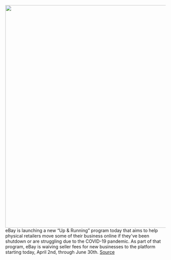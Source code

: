 <img src='https://cdn.vox-cdn.com/thumbor/O-udtMnxAHHbLYU-LRRk_z4dCr4=/0x0:1020x681/1200x800/filters:focal(429x260:591x422)/cdn.vox-cdn.com/uploads/chorus_image/image/66594719/ebay-logo-stock_1020.0.1459433791.0.jpg' width='700px' /><br/>
eBay is launching a new “Up & Running” program today that aims to help physical retailers move some of their business online if they've been shutdown or are struggling due to the COVID-19 pandemic. As part of that program, eBay is waiving seller fees for new businesses to the platform starting today, April 2nd, through June 30th.
<a href='https://www.theverge.com/2020/4/2/21205800/ebay-up-and-running-waive-seller-fees-new-businesses-digital-sales-benefits'> Source <a/>
